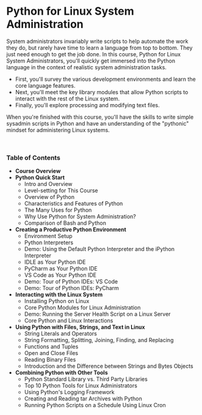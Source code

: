 # Python for Linux System Administration

System administrators invariably write scripts to help automate the work they do, but rarely have time to learn a language from top to bottom. They just need enough to get the job done. In this course, Python for Linux System Administrators, you'll quickly get immersed into the Python language in the context of realistic system administration tasks.
- First, you'll survey the various development environments and learn the core language features. 
- Next, you'll meet the key library modules that allow Python scripts to interact with the rest of the Linux system. 
- Finally, you'll explore processing and modifying text files. 

When you're finished with this course, you'll have the skills to write simple sysadmin scripts in Python and have an understanding of the "pythonic" mindset for administering Linux systems.


<br>

### Table of Contents
- **Course Overview**
- **Python Quick Start**
  - Intro and Overview
  - Level-setting for This Course
  - Overview of Python
  - Characteristics and Features of Python
  - The Many Uses for Python
  - Why Use Python for System Administration?
  - Comparison of Bash and Python
- **Creating a Productive Python Environment**
  - Environment Setup
  - Python Interpreters		
  - Demo: Using the Default Python Interpreter and the iPython Interpreter
  - IDLE as Your Python IDE
  - PyCharm as Your Python IDE
  - VS Code as Your Python IDE
  - Demo: Tour of Python IDEs: VS Code		
  - Demo: Tour of Python IDEs: PyCharm
- **Interacting with the Linux System**
  - Installing Python on Linux
  - Core Python Modules for Linux Administration
  - Demo: Running the Server Health Script on a Linux Server
  - Core Python and Linux Interactions
- **Using Python with Files, Strings, and Text in Linux**
  - String Literals and Operators
  - String Formatting, Splitting, Joining, Finding, and Replacing
  - Functions and Tuples
  - Open and Close Files
  - Reading Binary Files
  - Introduction and the Difference between Strings and Bytes Objects
- **Combining Python with Other Tools**
  - Python Standard Library vs. Third Party Libraries
  - Top 10 Python Tools for Linux Administrators
  - Using Python's Logging Framework
  - Creating and Reading tar Archives with Python
  - Running Python Scripts on a Schedule Using Linux Cron

